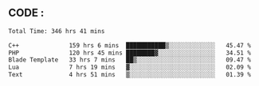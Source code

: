 ## CODE :
<!--START_SECTION:waka-->

```txt
Total Time: 346 hrs 41 mins

C++              159 hrs 6 mins  ███████████▒░░░░░░░░░░░░░   45.47 %
PHP              120 hrs 45 mins ████████▓░░░░░░░░░░░░░░░░   34.51 %
Blade Template   33 hrs 7 mins   ██▒░░░░░░░░░░░░░░░░░░░░░░   09.47 %
Lua              7 hrs 19 mins   ▓░░░░░░░░░░░░░░░░░░░░░░░░   02.09 %
Text             4 hrs 51 mins   ▒░░░░░░░░░░░░░░░░░░░░░░░░   01.39 %
```

<!--END_SECTION:waka-->
